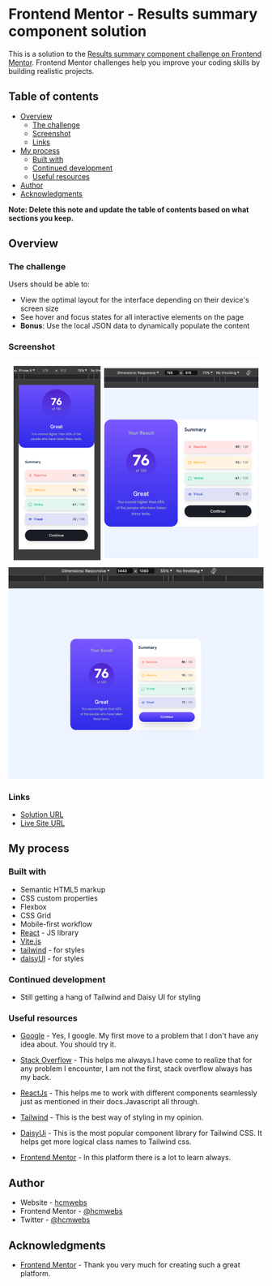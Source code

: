 # Frontend Mentor - Results summary component solution

This is a solution to the [Results summary component challenge on Frontend Mentor](https://www.frontendmentor.io/challenges/results-summary-component-CE_K6s0maV). Frontend Mentor challenges help you improve your coding skills by building realistic projects.

## Table of contents

- [Overview](#overview)
  - [The challenge](#the-challenge)
  - [Screenshot](#screenshot)
  - [Links](#links)
- [My process](#my-process)
  - [Built with](#built-with)
  - [Continued development](#continued-development)
  - [Useful resources](#useful-resources)
- [Author](#author)
- [Acknowledgments](#acknowledgments)

**Note: Delete this note and update the table of contents based on what sections you keep.**

## Overview

### The challenge

Users should be able to:

- View the optimal layout for the interface depending on their device's screen size
- See hover and focus states for all interactive elements on the page
- **Bonus**: Use the local JSON data to dynamically populate the content

### Screenshot

![resultSummary](./src/assets/resultSummary.png)
![resultSummaryHover](./src/assets/resultSummaryHover.png)

### Links

- [Solution URL](https://github.com/Hcmwebs/results-summary.git)
- [Live Site URL](https://your-live-site-url.com)

## My process

### Built with

- Semantic HTML5 markup
- CSS custom properties
- Flexbox
- CSS Grid
- Mobile-first workflow
- [React](https://reactjs.org/) - JS library
- [Vite.js](https://vitejs.dev/)
- [tailwind](https://tailwindcss.com/) - for styles
- [daisyUI](https://daisyui.com/) - for styles

### Continued development

- Still getting a hang of Tailwind and Daisy UI for styling

### Useful resources

- [Google](https://www.google.com) - Yes, I google. My first move to a problem that I don't have any idea about. You should try it.

- [Stack Overflow](https://stackoverflow.com/) - This helps me always.I have come to realize that for any problem I encounter, I am not the first, stack overflow always has my back.

- [ReactJs](https://react.dev) - This helps me to work with different components seamlessly just as mentioned in their docs.Javascript all through.

- [Tailwind](https://tailwindcss.com) - This is the best way of styling in my opinion.

- [DaisyUi](https://daisyui.com) - This is the most popular component library for Tailwind CSS. It helps get more logical class names to Tailwind css.

- [Frontend Mentor](https://www.frontendmentor.io/resources) - In this platform there is a lot to learn always.

## Author

- Website - [hcmwebs](https://www.hcmwebs.com)
- Frontend Mentor - [@hcmwebs](https://www.frontendmentor.io/profile/Hcmwebs)
- Twitter - [@hcmwebs](https://www.twitter.com/hcmwebs)

## Acknowledgments

- [Frontend Mentor](https://www.frontendmentor.io/) - Thank you very much for creating such a great platform.
